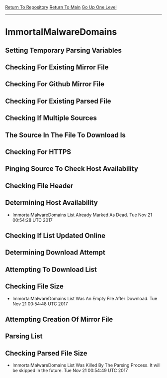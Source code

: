 [Return To Repository](https://github.com/deathbybandaid/piholeparser/)
[Return To Main](https://github.com/deathbybandaid/piholeparser/blob/master/RecentRunLogs/Mainlog.md)
[Go Up One Level](https://github.com/deathbybandaid/piholeparser/blob/master/RecentRunLogs/TopLevelScripts/30-Processing-Blacklists.md)
____________________________________
# ImmortalMalwareDomains
## Setting Temporary Parsing Variables
## Checking For Existing Mirror File
## Checking For Github Mirror File
## Checking For Existing Parsed File
## Checking If Multiple Sources
## The Source In The File To Download Is
## Checking For HTTPS
## Pinging Source To Check Host Availability
## Checking File Header
## Determining Host Availability
* ImmortalMalwareDomains List Already Marked As Dead. Tue Nov 21 00:54:28 UTC 2017
## Checking If List Updated Online
## Determining Download Attempt
## Attempting To Download List
## Checking File Size
* ImmortalMalwareDomains List Was An Empty File After Download. Tue Nov 21 00:54:48 UTC 2017
## Attempting Creation Of Mirror File
## Parsing List
## Checking Parsed File Size
* ImmortalMalwareDomains List Was Killed By The Parsing Process. It will be skipped in the future. Tue Nov 21 00:54:49 UTC 2017
